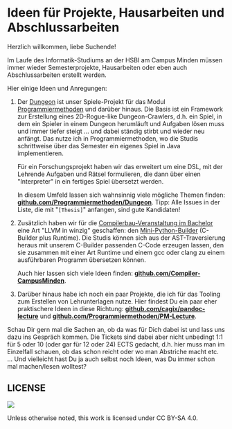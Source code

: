 # Ideen für Projekte, Hausarbeiten und Abschlussarbeiten

Herzlich willkommen, liebe Suchende!

Im Laufe des Informatik-Studiums an der HSBI am Campus Minden müssen immer wieder Semesterprojekte, Hausarbeiten oder eben auch Abschlussarbeiten erstellt werden.

Hier einige Ideen und Anregungen:

1.  Der [Dungeon](https://github.com/Programmiermethoden/Dungeon) ist unser Spiele-Projekt für das Modul [Programmiermethoden](https://github.com/Programmiermethoden/PM-Lecture) und darüber hinaus. Die Basis ist ein Framework zur Erstellung eines 2D-Rogue-like Dungeon-Crawlers, d.h. ein Spiel, in dem ein Spieler in einem Dungeon herumläuft und Aufgaben lösen muss und immer tiefer steigt ... und dabei ständig stirbt und wieder neu anfängt. Das nutze ich in Programmiermethoden, wo die Studis schrittweise über das Semester ein eigenes Spiel in Java implementieren.

    Für ein Forschungsprojekt haben wir das erweitert um eine DSL, mit der Lehrende Aufgaben und Rätsel formulieren, die dann über einen "Interpreter" in ein fertiges Spiel übersetzt werden.

    In diesem Umfeld lassen sich wahnsinnig viele mögliche Themen finden: [**github.com/Programmiermethoden/Dungeon**](https://github.com/Programmiermethoden/Dungeon/issues?q=is%3Aopen+is%3Aissue+label%3Athesis). Tipp: Alle Issues in der Liste, die mit "`[Thesis]`" anfangen, sind gute Kandidaten!


2.  Zusätzlich haben wir für die [Compilerbau-Veranstaltung im Bachelor](https://github.com/Compiler-CampusMinden/CB-Vorlesung-Bachelor) eine Art "LLVM in winzig" geschaffen: den [Mini-Python-Builder](https://github.com/Compiler-CampusMinden/Mini-Python-Builder) (C-Builder plus Runtime). Die Studis können sich aus der AST-Traversierung heraus mit unserem C-Builder passenden C-Code erzeugen lassen, den sie zusammen mit einer Art Runtime und einem gcc oder clang zu einem ausführbaren Programm übersetzen können.

    Auch hier lassen sich viele Ideen finden: [**github.com/Compiler-CampusMinden**](https://github.com/Compiler-CampusMinden/Mini-Python-Builder/issues?q=is%3Aopen+is%3Aissue+label%3Athesis).


3.  Darüber hinaus habe ich noch ein paar Projekte, die ich für das Tooling zum Erstellen von Lehrunterlagen nutze. Hier findest Du ein paar eher praktischere Ideen in diese Richtung: [**github.com/cagix/pandoc-lecture**](https://github.com/cagix/pandoc-lecture/issues?q=is%3Aopen+is%3Aissue+label%3Athesis) und [**github.com/Programmiermethoden/PM-Lecture**](https://github.com/Programmiermethoden/PM-Lecture/issues?q=is%3Aopen+is%3Aissue+label%3Athesis).


Schau Dir gern mal die Sachen an, ob da was für Dich dabei ist und lass uns dazu ins Gespräch kommen. Die Tickets sind dabei aber nicht unbedingt 1:1 für 5 oder 10 (oder gar für 12 oder 24) ECTS gedacht, d.h. hier muss man im Einzelfall schauen, ob das schon reicht oder wo man Abstriche macht etc. ... Und vielleicht hast Du ja auch selbst noch Ideen, was Du immer schon mal machen/lesen wolltest?






## LICENSE
![](https://licensebuttons.net/l/by-sa/4.0/88x31.png)

Unless otherwise noted, this work is licensed under CC BY-SA 4.0.
